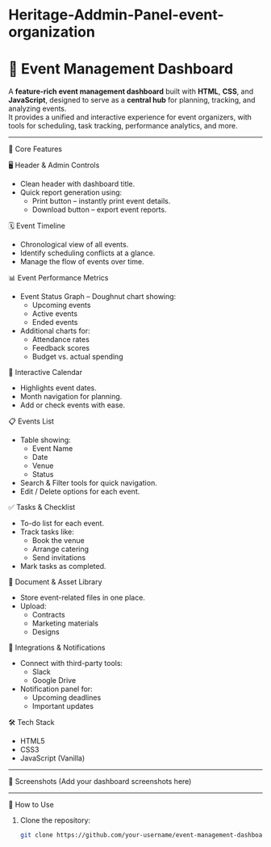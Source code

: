 # Heritage-Addmin-Panel-event-organization
# 🎯 Event Management Dashboard

A **feature-rich event management dashboard** built with **HTML**, **CSS**, and **JavaScript**, designed to serve as a **central hub** for planning, tracking, and analyzing events.  
It provides a unified and interactive experience for event organizers, with tools for scheduling, task tracking, performance analytics, and more.

---

 🚀 Core Features

 🖥 Header & Admin Controls
- Clean header with dashboard title.
- Quick report generation using:
  - Print button – instantly print event details.
  - Download button – export event reports.



🗓 Event Timeline
- Chronological view of all events.
- Identify scheduling conflicts at a glance.
- Manage the flow of events over time.



📊 Event Performance Metrics
- Event Status Graph – Doughnut chart showing:
  - Upcoming events
  - Active events
  - Ended events
- Additional charts for:
  - Attendance rates
  - Feedback scores
  - Budget vs. actual spending



 📅 Interactive Calendar
- Highlights event dates.
- Month navigation for planning.
- Add or check events with ease.



📋 Events List
- Table showing:
  - Event Name
  - Date
  - Venue
  - Status
- Search & Filter tools for quick navigation.
- Edit / Delete options for each event.



 ✅ Tasks & Checklist
- To-do list for each event.
- Track tasks like:
  - Book the venue
  - Arrange catering
  - Send invitations
- Mark tasks as completed.



📂 Document & Asset Library
- Store event-related files in one place.
- Upload:
  - Contracts
  - Marketing materials
  - Designs



🔗 Integrations & Notifications
- Connect with third-party tools:
  - Slack
  - Google Drive
- Notification panel for:
  - Upcoming deadlines
  - Important updates



 🛠 Tech Stack
- HTML5
- CSS3
- JavaScript (Vanilla)

---

 📸 Screenshots
(Add your dashboard screenshots here)

---

📌 How to Use
1. Clone the repository:
   ```bash
   git clone https://github.com/your-username/event-management-dashboard.git
